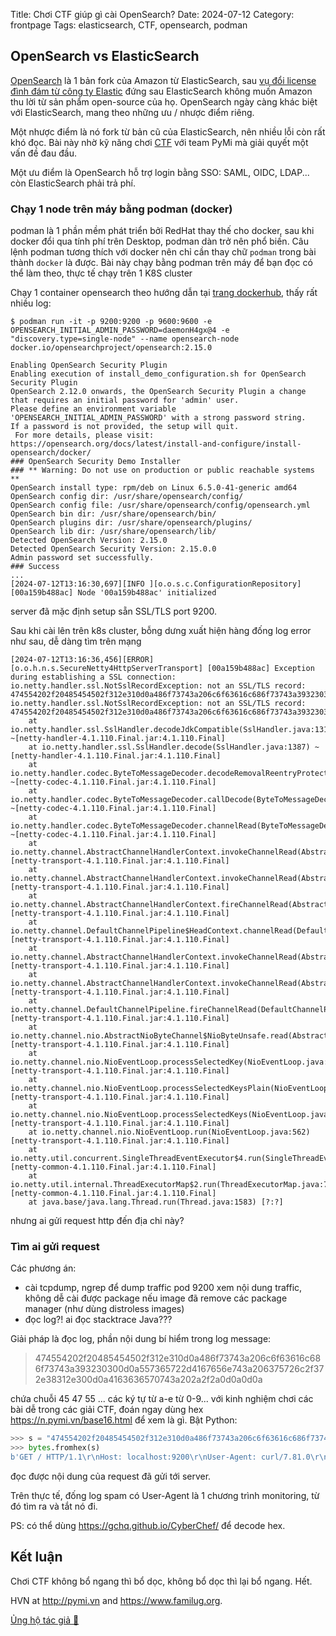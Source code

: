 Title: Chơi CTF giúp gì cài OpenSearch?
Date: 2024-07-12
Category: frontpage
Tags: elasticsearch, CTF, opensearch, podman


## OpenSearch vs ElasticSearch
[OpenSearch](https://opensearch.org/) là 1 bản fork của Amazon từ ElasticSearch, sau [vụ đổi license đình đám từ công ty Elastic](https://www.elastic.co/blog/why-license-change-aws) đứng sau ElasticSearch không muốn Amazon thu lời từ sản phẩm open-source của họ.
OpenSearch ngày càng khác biệt với ElasticSearch, mang theo những ưu / nhược điểm riêng.

Một nhược điểm là nó fork từ bản cũ của ElasticSearch, nên nhiều lỗi còn rất khó đọc. Bài này nhờ kỹ năng chơi [CTF](https://pp.pymi.vn/article/pymictf/) với team PyMi mà giải quyết một vấn đề đau đầu.

Một ưu điểm là OpenSearch hỗ trợ login bằng SSO: SAML, OIDC, LDAP... còn ElasticSearch phải trả phí.

### Chạy 1 node trên máy bằng podman (docker)
podman là 1 phần mềm phát triển bởi RedHat thay thế cho docker, sau khi docker đổi qua tính phí trên Desktop, podman dàn trở nên phổ biến. 
Câu lệnh podman tương thích với docker nên chỉ cần thay chữ `podman` trong bài thành `docker` là được. Bài này chạy bằng podman trên máy để bạn đọc có thể làm theo, thực tế chạy trên 1 K8S cluster

Chạy 1 container opensearch theo hướng dẫn tại [trang dockerhub](https://hub.docker.com/r/opensearchproject/opensearch), thấy rất nhiều log:


```
$ podman run -it -p 9200:9200 -p 9600:9600 -e OPENSEARCH_INITIAL_ADMIN_PASSWORD=daemonH4gx@4 -e "discovery.type=single-node" --name opensearch-node docker.io/opensearchproject/opensearch:2.15.0

Enabling OpenSearch Security Plugin
Enabling execution of install_demo_configuration.sh for OpenSearch Security Plugin 
OpenSearch 2.12.0 onwards, the OpenSearch Security Plugin a change that requires an initial password for 'admin' user. 
Please define an environment variable 'OPENSEARCH_INITIAL_ADMIN_PASSWORD' with a strong password string. 
If a password is not provided, the setup will quit. 
 For more details, please visit: https://opensearch.org/docs/latest/install-and-configure/install-opensearch/docker/
### OpenSearch Security Demo Installer
### ** Warning: Do not use on production or public reachable systems **
OpenSearch install type: rpm/deb on Linux 6.5.0-41-generic amd64
OpenSearch config dir: /usr/share/opensearch/config/
OpenSearch config file: /usr/share/opensearch/config/opensearch.yml
OpenSearch bin dir: /usr/share/opensearch/bin/
OpenSearch plugins dir: /usr/share/opensearch/plugins/
OpenSearch lib dir: /usr/share/opensearch/lib/
Detected OpenSearch Version: 2.15.0
Detected OpenSearch Security Version: 2.15.0.0
Admin password set successfully.
### Success
...
[2024-07-12T13:16:30,697][INFO ][o.o.s.c.ConfigurationRepository] [00a159b488ac] Node '00a159b488ac' initialized
```

server đã mặc định setup sẵn SSL/TLS port 9200.

Sau khi cài lên trên k8s cluster, bỗng dưng xuất hiện hàng đống log error như sau, dễ dàng tìm trên mạng

```
[2024-07-12T13:16:36,456][ERROR][o.o.h.n.s.SecureNetty4HttpServerTransport] [00a159b488ac] Exception during establishing a SSL connection: io.netty.handler.ssl.NotSslRecordException: not an SSL/TLS record: 474554202f20485454502f312e310d0a486f73743a206c6f63616c686f73743a393230300d0a557365722d4167656e743a206375726c2f372e38312e300d0a4163636570743a202a2f2a0d0a0d0a
io.netty.handler.ssl.NotSslRecordException: not an SSL/TLS record: 474554202f20485454502f312e310d0a486f73743a206c6f63616c686f73743a393230300d0a557365722d4167656e743a206375726c2f372e38312e300d0a4163636570743a202a2f2a0d0a0d0a
	at io.netty.handler.ssl.SslHandler.decodeJdkCompatible(SslHandler.java:1314) ~[netty-handler-4.1.110.Final.jar:4.1.110.Final]
	at io.netty.handler.ssl.SslHandler.decode(SslHandler.java:1387) ~[netty-handler-4.1.110.Final.jar:4.1.110.Final]
	at io.netty.handler.codec.ByteToMessageDecoder.decodeRemovalReentryProtection(ByteToMessageDecoder.java:530) ~[netty-codec-4.1.110.Final.jar:4.1.110.Final]
	at io.netty.handler.codec.ByteToMessageDecoder.callDecode(ByteToMessageDecoder.java:469) ~[netty-codec-4.1.110.Final.jar:4.1.110.Final]
	at io.netty.handler.codec.ByteToMessageDecoder.channelRead(ByteToMessageDecoder.java:290) ~[netty-codec-4.1.110.Final.jar:4.1.110.Final]
	at io.netty.channel.AbstractChannelHandlerContext.invokeChannelRead(AbstractChannelHandlerContext.java:444) [netty-transport-4.1.110.Final.jar:4.1.110.Final]
	at io.netty.channel.AbstractChannelHandlerContext.invokeChannelRead(AbstractChannelHandlerContext.java:420) [netty-transport-4.1.110.Final.jar:4.1.110.Final]
	at io.netty.channel.AbstractChannelHandlerContext.fireChannelRead(AbstractChannelHandlerContext.java:412) [netty-transport-4.1.110.Final.jar:4.1.110.Final]
	at io.netty.channel.DefaultChannelPipeline$HeadContext.channelRead(DefaultChannelPipeline.java:1407) [netty-transport-4.1.110.Final.jar:4.1.110.Final]
	at io.netty.channel.AbstractChannelHandlerContext.invokeChannelRead(AbstractChannelHandlerContext.java:440) [netty-transport-4.1.110.Final.jar:4.1.110.Final]
	at io.netty.channel.AbstractChannelHandlerContext.invokeChannelRead(AbstractChannelHandlerContext.java:420) [netty-transport-4.1.110.Final.jar:4.1.110.Final]
	at io.netty.channel.DefaultChannelPipeline.fireChannelRead(DefaultChannelPipeline.java:918) [netty-transport-4.1.110.Final.jar:4.1.110.Final]
	at io.netty.channel.nio.AbstractNioByteChannel$NioByteUnsafe.read(AbstractNioByteChannel.java:166) [netty-transport-4.1.110.Final.jar:4.1.110.Final]
	at io.netty.channel.nio.NioEventLoop.processSelectedKey(NioEventLoop.java:788) [netty-transport-4.1.110.Final.jar:4.1.110.Final]
	at io.netty.channel.nio.NioEventLoop.processSelectedKeysPlain(NioEventLoop.java:689) [netty-transport-4.1.110.Final.jar:4.1.110.Final]
	at io.netty.channel.nio.NioEventLoop.processSelectedKeys(NioEventLoop.java:652) [netty-transport-4.1.110.Final.jar:4.1.110.Final]
	at io.netty.channel.nio.NioEventLoop.run(NioEventLoop.java:562) [netty-transport-4.1.110.Final.jar:4.1.110.Final]
	at io.netty.util.concurrent.SingleThreadEventExecutor$4.run(SingleThreadEventExecutor.java:994) [netty-common-4.1.110.Final.jar:4.1.110.Final]
	at io.netty.util.internal.ThreadExecutorMap$2.run(ThreadExecutorMap.java:74) [netty-common-4.1.110.Final.jar:4.1.110.Final]
	at java.base/java.lang.Thread.run(Thread.java:1583) [?:?]
```

nhưng ai gửi request http đến địa chỉ này?
### Tìm ai gửi request

Các phương án:

- cài tcpdump, ngrep để dump traffic pod 9200 xem nội dung traffic, không dễ cài được package nếu image đã remove các package manager (như dùng distroless images)
- đọc log?! ai đọc stacktrace Java???

Giải pháp là đọc log, phần nội dung bí hiểm trong log message: 

> 474554202f20485454502f312e310d0a486f73743a206c6f63616c686f73743a393230300d0a557365722d4167656e743a206375726c2f372e38312e300d0a4163636570743a202a2f2a0d0a0d0a

chứa chuỗi 45 47 55 ... các ký tự từ a-e từ 0-9... với kinh nghiệm chơi các bài dễ trong các giải CTF, đoán ngay dùng hex <https://n.pymi.vn/base16.html> để xem là gì. Bật Python:

```py
>>> s = "474554202f20485454502f312e310d0a486f73743a206c6f63616c686f73743a393230300d0a557365722d4167656e743a206375726c2f372e38312e300d0a4163636570743a202a2f2a0d0a0d0a"
>>> bytes.fromhex(s)
b'GET / HTTP/1.1\r\nHost: localhost:9200\r\nUser-Agent: curl/7.81.0\r\nAccept: */*\r\n\r\n'
```

đọc được nội dung của request đã gửi tới server.

Trên thực tế, đống log spam có User-Agent là 1 chương trình monitoring, từ đó tìm ra và tắt nó đi.

PS: có thể dùng <https://gchq.github.io/CyberChef/> để decode hex.

## Kết luận
Chơi CTF không bổ ngang thì bổ dọc,
không bổ dọc thì lại bổ ngang.
Hết.

HVN at <http://pymi.vn> and <https://www.familug.org>.

[Ủng hộ tác giả 🍺](https://www.familug.org/p/ung-ho.html)
